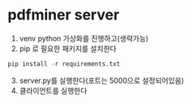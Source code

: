 # pdfminer server

1. venv python 가상화를 진행하고(생략가능)
2. pip 로 필요한 패키지를 설치한다
```python
pip install -r requirements.txt
```
3. server.py를 실행한다(포트는 5000으로 설정되어있음)
4. 클라이언트를 실행한다
